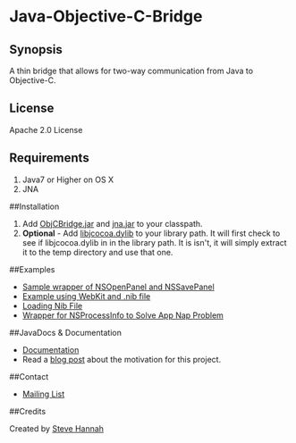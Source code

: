 # Java-Objective-C-Bridge

## Synopsis

A thin bridge that allows for two-way communication from Java to Objective-C.

## License

Apache 2.0 License

## Requirements

1. Java7 or Higher on OS X
2. JNA

##Installation

1. Add [ObjCBridge.jar](https://github.com/shannah/Java-Objective-C-Bridge/blob/master/dist/ObjCBridge.jar?raw=true) and [jna.jar](https://github.com/shannah/Java-Objective-C-Bridge/blob/master/dist/jna-4.0.0.jar?raw=true) to your classpath.
2. **Optional** - Add [libjcocoa.dylib](https://github.com/shannah/Java-Objective-C-Bridge/blob/master/dist/libjcocoa.dylib?raw=true) to your library path.  It will first check to see if libjcocoa.dylib in in the library path.  It is isn't, it will simply extract it to the temp directory and use that one.

##Examples

* [Sample wrapper of NSOpenPanel and NSSavePanel](https://gist.github.com/shannah/65007754c2b0f8add4f7) 
* [Example using WebKit and .nib file](https://github.com/shannah/Java-Objective-C-Bridge/blob/master/java/test/ca/weblite/objc/TestWebView.java)
* [Loading Nib File](https://github.com/shannah/Java-Objective-C-Bridge/blob/master/java/test/ca/weblite/objc/LoadNibSample.java)
* [Wrapper for NSProcessInfo to Solve App Nap Problem](java/test/ca/weblite/objc/NSProcessInfoUtils.java)

##JavaDocs & Documentation

* [Documentation](http://solutions.weblite.ca/java-objective-c-bridge/docs)
* Read a [blog post](http://www.shannah.ca/blog/?p=219) about the motivation for this project.

##Contact

* [Mailing List](http://java.net/projects/java-objc-bridge/lists)

##Credits

Created by [Steve Hannah](http://sjhannah.com)





